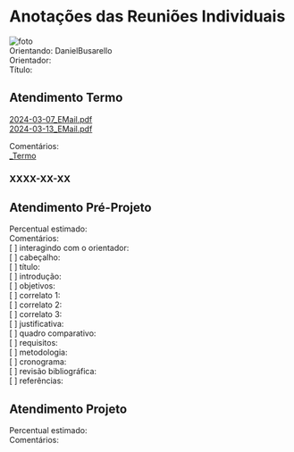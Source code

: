 # Anotações das Reuniões Individuais  

![foto](foto.png "foto")  
Orientando: DanielBusarello  
Orientador:  
Título:  

## Atendimento Termo  

[2024-03-07_EMail.pdf](2024-03-07_EMail.pdf)  
[2024-03-13_EMail.pdf](2024-03-13_EMail.pdf)  

Comentários:  
[_Termo](_Termo.pdf "_Termo")  

### XXXX-XX-XX

## Atendimento Pré-Projeto  

Percentual estimado:  
Comentários:  
[ ] interagindo com o orientador:  
[ ] cabeçalho:  
[ ] título:  
[ ] introdução:  
[ ] objetivos:  
[ ] correlato 1:  
[ ] correlato 2:  
[ ] correlato 3:  
[ ] justificativa:  
[ ] quadro comparativo:  
[ ] requisitos:  
[ ] metodologia:  
[ ] cronograma:  
[ ] revisão bibliográfica:  
[ ] referências:  

## Atendimento Projeto  

Percentual estimado:  
Comentários:  
